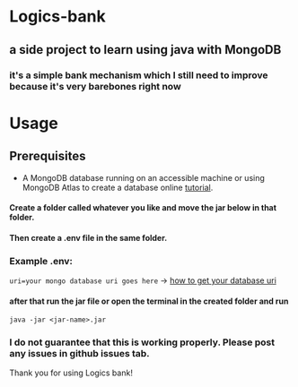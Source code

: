 # Logics-bank

## a side project to learn using java with MongoDB

### it's a simple bank mechanism which I still need to improve because it's very barebones right now

# Usage

## Prerequisites
- A MongoDB database running on an accessible machine or using MongoDB Atlas to create a database online [tutorial](https://www.youtube.com/watch?v=rPqRyYJmx2g).

#### Create a folder called whatever you like and move the jar below in that folder.
#### Then create a .env file in the same folder.
### Example .env:
```uri=your mongo database uri goes here``` -> [how to get your database uri](https://www.youtube.com/watch?v=Ej05tq1220A)

#### after that run the jar file or open the terminal in the created folder and run 
```java -jar <jar-name>.jar```

### I do not guarantee that this is working properly. Please post any issues in github issues tab.
Thank you for using Logics bank!
